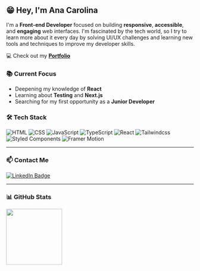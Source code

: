 ## 😁 Hey, I'm Ana Carolina

I'm a **Front-end Developer** focused on building **responsive**, **accessible**, and **engaging** web interfaces. 
I'm fascinated by the tech world, so I try to learn more about it every day by solving UI/UX challenges and learning new tools and techniques to improve my developer skills.

💻 Check out my [**Portfolio**]([#](https://anacarol2001.github.io/Portfolio/))  

### 📚 Current Focus
- Deepening my knowledge of **React**
- Learning about **Testing** and **Next.js**
- Searching for my first opportunity as a **Junior Developer**

### 🛠️ Tech Stack
![HTML](https://img.shields.io/badge/HTML5-E34F26?logo=html5&logoColor=white)
![CSS](https://img.shields.io/badge/CSS3-1572B6?logo=css3&logoColor=white)
![JavaScript](https://img.shields.io/badge/JavaScript-F7DF1E?logo=javascript&logoColor=black)
![TypeScript](https://shields.io/badge/TypeScript-3178C6?logo=TypeScript&logoColor=FFF&style=flat-square)
![React](https://img.shields.io/badge/React-20232A?logo=react&logoColor=61DAFB)
![Tailwindcss](https://img.shields.io/badge/tailwindcss-0F172A?&logo=tailwindcss)
![Styled Components](https://img.shields.io/badge/Styled--Components-db7093?logo=styled-components&logoColor=white)
![Framer Motion](https://img.shields.io/badge/Framer--Motion-000000?logo=framer&logoColor=white)

---

### 📫 Contact Me

<a href="https://www.linkedin.com/in/ana-carolina-d-sanches/" target="_blank">
  <img src="https://img.shields.io/badge/-LinkedIn-%230077B5?style=for-the-badge&logo=linkedin&logoColor=white" alt="LinkedIn Badge"/>
</a>

---

### 📊 GitHub Stats

<div>
  <img height="150em" src="https://github-readme-stats.vercel.app/api/top-langs/?username=AnaCarol2001&layout=compact&langs_count=7&theme=midnight-purple"/>
</div>

<!--
**AnaCarol2001/AnaCarol2001** is a ✨ _special_ ✨ repository because its `README.md` (this file) appears on your GitHub profile.
<img loading="lazy" height="100em" src="https://github-readme-stats.vercel.app/api?username=AnaCarol2001&show_icons=true&theme=midnight-purple&include_all_commits=true&count_private=true"/>
Here are some ideas to get you started:


- 👯 I’m looking to collaborate on ...
- 🤔 I’m looking for help with ...
- 💬 Ask me about ...
- 📫 How to reach me: ...
- 😄 Pronouns: ...
- ⚡ Fun fact: ...
-->
